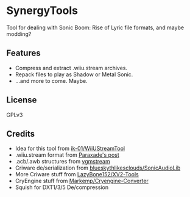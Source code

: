 # SynergyTools
Tool for dealing with Sonic Boom: Rise of Lyric file formats, and maybe modding?

## Features
* Compress and extract .wiiu.stream archives.
* Repack files to play as Shadow or Metal Sonic.
* ...and more to come. Maybe.

## License
GPLv3

## Credits
* Idea for this tool from [ik-01/WiiUStreamTool](https://github.com/ik-01/WiiUStreamTool)
* .wiiu.stream format from [Paraxade's post](https://forums.sonicretro.org/index.php?posts/811201/)
* .acb/.awb structures from [vgmstream](https://github.com/vgmstream/vgmstream)
* Criware de/serialization from [blueskythlikesclouds/SonicAudioLib](https://github.com/blueskythlikesclouds/SonicAudioTools)
* More Criware stuff from [LazyBone152/XV2-Tools](https://github.com/LazyBone152/XV2-Tools)
* CryEngine stuff from [Markemp/Cryengine-Converter](https://github.com/Markemp/Cryengine-Converter)
* Squish for DXT1/3/5 De/compression

